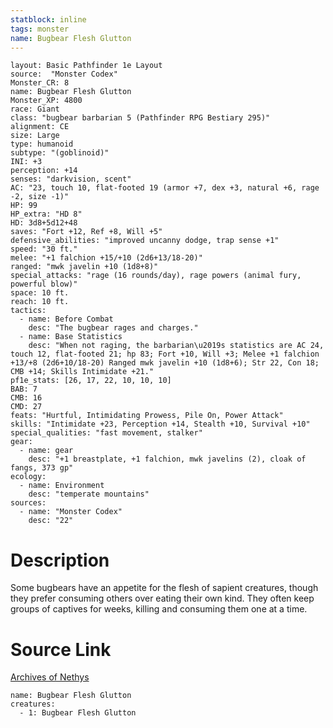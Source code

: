 ```yaml
---
statblock: inline
tags: monster
name: Bugbear Flesh Glutton
---
```

```statblock
layout: Basic Pathfinder 1e Layout
source:  "Monster Codex"
Monster_CR: 8
name: Bugbear Flesh Glutton
Monster_XP: 4800
race: Giant
class: "bugbear barbarian 5 (Pathfinder RPG Bestiary 295)"
alignment: CE
size: Large
type: humanoid
subtype: "(goblinoid)"
INI: +3
perception: +14
senses: "darkvision, scent"
AC: "23, touch 10, flat-footed 19 (armor +7, dex +3, natural +6, rage -2, size -1)"
HP: 99
HP_extra: "HD 8"
HD: 3d8+5d12+48
saves: "Fort +12, Ref +8, Will +5"
defensive_abilities: "improved uncanny dodge, trap sense +1"
speed: "30 ft."
melee: "+1 falchion +15/+10 (2d6+13/18-20)"
ranged: "mwk javelin +10 (1d8+8)"
special_attacks: "rage (16 rounds/day), rage powers (animal fury, powerful blow)"
space: 10 ft.
reach: 10 ft.
tactics:
  - name: Before Combat
    desc: "The bugbear rages and charges."
  - name: Base Statistics
    desc: "When not raging, the barbarian\u2019s statistics are AC 24, touch 12, flat-footed 21; hp 83; Fort +10, Will +3; Melee +1 falchion +13/+8 (2d6+10/18-20) Ranged mwk javelin +10 (1d8+6); Str 22, Con 18; CMB +14; Skills Intimidate +21."
pf1e_stats: [26, 17, 22, 10, 10, 10]
BAB: 7
CMB: 16
CMD: 27
feats: "Hurtful, Intimidating Prowess, Pile On, Power Attack"
skills: "Intimidate +23, Perception +14, Stealth +10, Survival +10"
special_qualities: "fast movement, stalker"
gear:
  - name: gear
    desc: "+1 breastplate, +1 falchion, mwk javelins (2), cloak of fangs, 373 gp"
ecology:
  - name: Environment
    desc: "temperate mountains"
sources:
  - name: "Monster Codex"
    desc: "22"
```
# Description
Some bugbears have an appetite for the flesh of sapient creatures, though they prefer consuming others over eating their own kind. They often keep groups of captives for weeks, killing and consuming them one at a time.
# Source Link
[Archives of Nethys](https://aonprd.com/MonsterDisplay.aspx?ItemName=Bugbear%20Flesh%20Glutton)
```encounter-table
name: Bugbear Flesh Glutton
creatures:
  - 1: Bugbear Flesh Glutton
```
